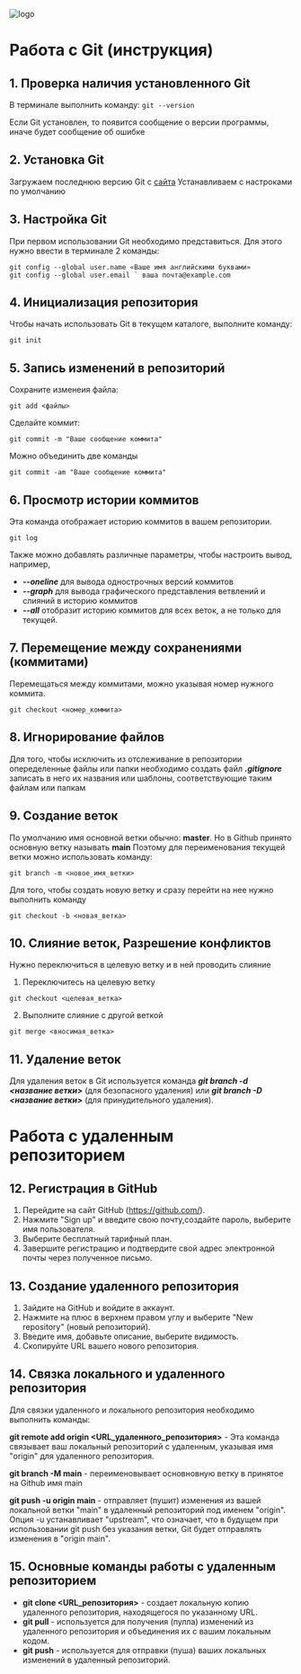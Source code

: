 ![logo](logomark-orange@2x.png)
# Работа с Git (инструкция)

## 1. Проверка наличия установленного Git

В терминале выполнить команду: `git --version`

Если Git установлен, то появится сообщение о версии программы, иначе будет сообщение об ошибке

## 2. Установка Git
Загружаем последнюю версию Git с [сайта](https://git-scm.com/downloads) 
Устанавливаем с настроками по умолчанию

## 3. Настройка Git

При первом использовании Git необходимо представиться.
Для этого нужно ввести в терминале 2 команды:
```
git config --global user.name «Ваше имя английскими буквами»
git config --global user.email ` ваша почта@example.com
```
## 4. Инициализация репозитория
Чтобы начать использовать Git в текущем каталоге, выполните команду:
```
git init
```

## 5. Запись изменений в репозиторий
Сохраните изменеия файла:
```
git add <файлы>
```
Сделайте коммит:
```
git commit -m "Ваше сообщение коммита"
```
Можно объединить две команды
```
git commit -am "Ваше сообщение коммита"
```
## 6. Просмотр истории коммитов
Эта команда отображает историю коммитов в вашем репозитории.
```
git log
```
Также можно добавлять различные параметры, чтобы настроить вывод, например, 
* ***--oneline*** для вывода однострочных версий коммитов
* ***--graph*** для вывода графического представления ветвлений и слияний в историю коммитов
* ***--all*** отобразит историю коммитов для всех веток, а не только для текущей. 

## 7. Перемещение между сохранениями (коммитами)
Перемещаться между коммитами, можно указывая номер нужного коммита. 
```
git checkout <номер_коммита>
```

## 8. Игнорирование файлов
Для того, чтобы исключить из отслеживание в репозитории опеределенные файлы или папки необходимо создать файл ***.gitignore*** записать в него их названия или шаблоны, соответствующие таким файлам или папкам

## 9. Создание веток
По умолчанию имя основной ветки обычно: **master**. Но в Github принято основную ветку называть **main**
Поэтому для переименования текущей ветки можно использовать команду:
```
git branch -m <новое_имя_ветки>
``` 
Для того, чтобы создать новую ветку и сразу перейти на нее нужно выполнить команду
```
git checkout -b <новая_ветка>
```
## 10. Слияние веток, Разрешение конфликтов 
Нужно переключиться в целевую ветку и в ней проводить слияние
1. Переключитесь на целевую ветку
```
git checkout <целевая_ветка>
```

2. Выполните слияние с другой веткой
```
git merge <вносимая_ветка>
```

## 11. Удаление веток
Для удаления веток в Git используется команда ***git branch -d <название ветки>*** (для безопасного удаления) или ***git branch -D <название ветки>*** (для принудительного удаления). 

# Работа с удаленным репозиторием

## 12. Регистрация в GitHub

1. Перейдите на сайт GitHub (https://github.com/).
2. Нажмите "Sign up" и введите свою почту,создайте пароль, выберите имя пользователя.
3. Выберите бесплатный тарифный план.
4. Завершите регистрацию и подтвердите свой адрес электронной почты через полученное письмо.

## 13. Создание удаленного репозитория
1. Зайдите на GitHub и войдите в аккаунт.
2. Нажмите на плюс в верхнем правом углу и выберите "New repository" (новый репозиторий).
3. Введите имя, добавьте описание, выберите видимость.
4. Скопируйте URL вашего нового репозитория. 

## 14. Связка локального и удаленного репозитория
Для связки удаленного и локального репозитория необходимо выполнить команды:

**git remote add origin <URL_удаленного_репозитория>** - Эта команда связывает ваш локальный репозиторий с удаленным, указывая имя "origin" для удаленного репозитория.

**git branch -M main** - переименовывает основновную ветку в принятое на Github имя main

**git push -u origin main** - отправляет (пушит) изменения из вашей локальной ветки "main" в удаленный репозиторий под именем "origin". Опция -u устанавливает "upstream", что означает, что в будущем при использовании git push без указания ветки, Git будет отправлять изменения в "origin main".

## 15. Основные команды работы с удаленным репозиторием

* **git clone <URL_репозитория>** - создает локальную копию удаленного репозитория, находящегося по указанному URL.
* **git pull** - используется для получения (пулла) изменений из удаленного репозитория и объединения их с вашим локальным кодом.
* **git push** - используется для отправки (пуша) ваших локальных изменений в удаленный репозиторий.
